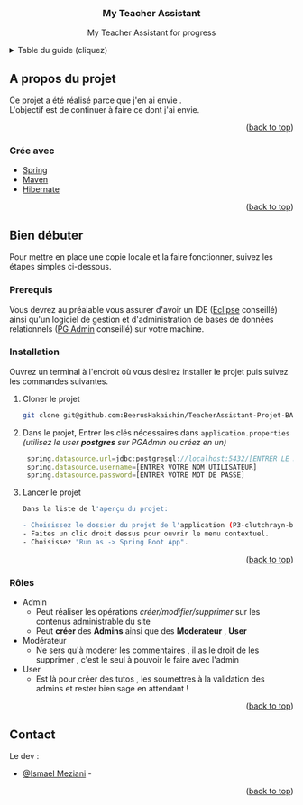 <div id="top"></div>

<!-- PROJECT LOGO -->
<br />
<div align="center">
<!--   <a href="https://github.com/WildCodeSchool/P3-clutchrayn-back-javangular-2021">
    <img src="src/main/resources/static/assets/img/logo.png" alt="Logo" width="80" height="80"> -->
  </a>

<h3 align="center">My Teacher Assistant</h3>

  <p align="center">
    My Teacher Assistant for progress
    <br />
  </p>
</div>



<!-- TABLE OF CONTENTS -->
<details>
  <summary>Table du guide (cliquez)</summary>
  <ol>
    <li>
      <a href="#a-propos-du-projet">A propos du projet</a>
      <ul>
        <li><a href="#crée-avec">Crée avec</a></li>
      </ul>
    </li>
    <li>
      <a href="#bien-débuter">Bien débuter</a>
      <ul>
        <li><a href="#prerequis">Prerequis</a></li>
        <li><a href="#installation">Installation</a></li>
      </ul>
    </li>
    <li><a href="#usage">Usage</a>
    <ul>
        <li><a href="#rôles">Rôles & Privilèges</a></li>
    </ul>
    </li>
    <li><a href="#contact">Contact</a></li>
  </ol>
</details>



<!-- ABOUT THE PROJECT -->
## A propos du projet

Ce projet a été réalisé parce que j'en ai envie . 
<br>
L'objectif est de continuer à faire ce dont j'ai envie.
 
<p align="right">(<a href="#top">back to top</a>)</p>



### Crée avec 

* [Spring](https://spring.io/)
* [Maven](https://maven.apache.org/)
* [Hibernate](https://hibernate.org/)


<p align="right">(<a href="#top">back to top</a>)</p>


<!-- GETTING STARTED -->
## Bien débuter

Pour mettre en place une copie locale et la faire fonctionner, suivez les étapes simples ci-dessous.

### Prerequis

Vous devrez au préalable vous assurer d'avoir un IDE ([Eclipse](https://www.eclipse.org/ide/) conseillé) ainsi qu'un logiciel de gestion et d'administration de bases de données relationnels ([PG Admin](https://www.pgadmin.org/download/) conseillé) sur votre machine.


### Installation

Ouvrez un terminal à l'endroit où vous désirez installer le projet puis suivez les commandes suivantes.

1. Cloner le projet
   ```sh
   git clone git@github.com:BeerusHakaishin/TeacherAssistant-Projet-BACK.git
   ```
2. Dans le projet, Entrer les clés nécessaires dans `application.properties` <br> *(utilisez le user ___postgres___ sur PGAdmin ou créez en un)*
   ```js
    spring.datasource.url=jdbc:postgresql://localhost:5432/[ENTRER LE NOM DE VOTRE BDD]?serverTimezone=GMT
    spring.datasource.username=[ENTRER VOTRE NOM UTILISATEUR]
    spring.datasource.password=[ENTRER VOTRE MOT DE PASSE]
   ```
3. Lancer le projet 
   ```sh
   Dans la liste de l'aperçu du projet:
   
   - Choisissez le dossier du projet de l'application (P3-clutchrayn-back-javangular-2021).
   - Faites un clic droit dessus pour ouvrir le menu contextuel.
   - Choisissez "Run as -> Spring Boot App".
   ```

<p align="right">(<a href="#top">back to top</a>)</p>

### Rôles 
* Admin
    * Peut réaliser les opérations _créer/modifier/supprimer_ sur les contenus administrable du site 
    * Peut __créer__ des __Admins__ ainsi que des __Moderateur__ , __User__
* Modérateur
    * Ne sers qu'à moderer les commentaires , il as le droit de les supprimer , c'est le seul à pouvoir le faire avec l'admin
* User
    * Est là pour créer des tutos , les soumettres à la validation des admins et rester bien sage en attendant !
<p align="right">(<a href="#top">back to top</a>)</p>


<!-- CONTACT -->
## Contact

Le dev :
- [@Ismael Meziani](https://github.com/BeerusHakaishin) -


<p align="right">(<a href="#top">back to top</a>)</p>
